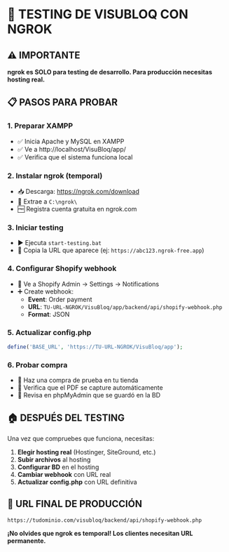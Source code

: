 # 🚀 TESTING DE VISUBLOQ CON NGROK

## ⚠️ IMPORTANTE
**ngrok es SOLO para testing de desarrollo. Para producción necesitas hosting real.**

## 📋 PASOS PARA PROBAR

### 1. Preparar XAMPP
- ✅ Inicia Apache y MySQL en XAMPP
- ✅ Ve a http://localhost/VisuBloq/app/
- ✅ Verifica que el sistema funciona local

### 2. Instalar ngrok (temporal)
- 📥 Descarga: https://ngrok.com/download
- 📁 Extrae a `C:\ngrok\`
- 🆓 Registra cuenta gratuita en ngrok.com

### 3. Iniciar testing
- ▶️ Ejecuta `start-testing.bat`
- 📝 Copia la URL que aparece (ej: `https://abc123.ngrok-free.app`)

### 4. Configurar Shopify webhook
- 🔧 Ve a Shopify Admin → Settings → Notifications
- ➕ Create webhook:
  - **Event**: Order payment
  - **URL**: `TU-URL-NGROK/VisuBloq/app/backend/api/shopify-webhook.php`
  - **Format**: JSON

### 5. Actualizar config.php
```php
define('BASE_URL', 'https://TU-URL-NGROK/VisuBloq/app');
```

### 6. Probar compra
- 🛒 Haz una compra de prueba en tu tienda
- 📄 Verifica que el PDF se capture automáticamente
- 💾 Revisa en phpMyAdmin que se guardó en la BD

## 🏠 DESPUÉS DEL TESTING

Una vez que compruebes que funciona, necesitas:

1. **Elegir hosting real** (Hostinger, SiteGround, etc.)
2. **Subir archivos** al hosting
3. **Configurar BD** en el hosting  
4. **Cambiar webhook** con URL real
5. **Actualizar config.php** con URL definitiva

## 🎯 URL FINAL DE PRODUCCIÓN
```
https://tudominio.com/visubloq/backend/api/shopify-webhook.php
```

**¡No olvides que ngrok es temporal! Los clientes necesitan URL permanente.**